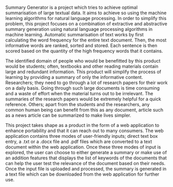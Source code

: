 Summary Generator is a project which tries to achieve optimal summarisation of large textual data. It aims to achieve so using the machine learning algorithms for natural language processing. In order to simplify this problem, this  project focuses on a combination of extractive and abstractive summary generation using  natural language processing algorithms in machine learning. Automatic summarisation of text works by first calculating the word frequency for the entire text document. Then, the most informative words are ranked, sorted and  stored. Each sentence is then scored based on the quantity of the high frequency words that it contains.

The identified domain of people who would be benefitted by this product would be students; often, textbooks and other reading materials contain large and redundant information. This product will simplify the process of learning by providing a summary of only the informative content. Researchers; they need to go through a lot of research papers for their work on a daily basis. Going through such large documents is time consuming and a waste of effort when the material turns out to be irrelevant. The summaries of the research papers would be extremely helpful for a quick reference. Others; apart from the students and the researchers, any common human being can benefit from this as any document, article such as a news article can be summarized to make lives simpler. 

This project takes shape as a product in the form of a web application to enhance portability and that it can reach out to many consumers. The web application contains three modes of user-friendly inputs; direct text box entry, a .txt or a .docx file and .pdf files which are converted to a text document within the web application. Once these three modes of input is explored, the user can choose to either generate a summary or  make use of an addition features that displays the list of keywords of the documents that can help the user test the relevance of the document based on their needs. Once the input file is uploaded and processed, the summary is generated in a text file which can be downloaded from the web application for further use. 
